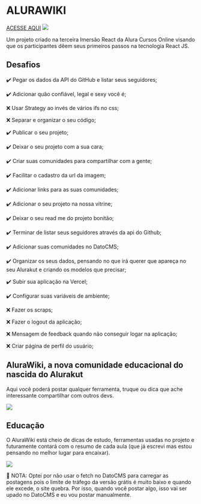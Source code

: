 # ALURAWIKI
[ACESSE AQUI](https://alurakut-plum-kappa.vercel.app/)
<img src="https://i.imgur.com/mVt8R2U.png" />

Um projeto criado na terceira Imersão React da Alura Cursos Online visando que os participantes dêem seus primeiros passos na tecnologia React JS.

## Desafios
:heavy_check_mark:	Pegar os dados da API do GitHub e listar seus seguidores;

:heavy_check_mark:	Adicionar quão confiável, legal e sexy você é;

:x:	Usar Strategy ao invés de vários ifs no css;

:x:	Separar e organizar o seu código;

:heavy_check_mark:	Publicar o seu projeto;

:heavy_check_mark:	Deixar o seu projeto com a sua cara;

:heavy_check_mark:	Criar suas comunidades para compartilhar com a gente;

:heavy_check_mark:	Facilitar o cadastro da url da imagem;

:heavy_check_mark:	Adicionar links para as suas comunidades;

:heavy_check_mark:	Adicionar o seu projeto na nossa vitrine;

:heavy_check_mark:	Deixar o seu read me do projeto bonitão;

:heavy_check_mark:	Terminar de listar seus seguidores através da api do Github;

:heavy_check_mark:	Adicionar suas comunidades no DatoCMS;

:heavy_check_mark:	Organizar os seus dados, pensando no que irá querer que apareça no seu Alurakut e criando os modelos que precisar;

:heavy_check_mark:	Subir sua aplicação na Vercel;

:heavy_check_mark:	Configurar suas variáveis de ambiente;

:x:	Fazer os scraps;

:x:	Fazer o logout da aplicação;

:x:	Mensagem de feedback quando não conseguir logar na aplicação;

:x:	Criar página de perfil do usuário;


## AluraWiki, a nova comunidade educacional do nascida do Alurakut
Aqui você poderá postar qualquer ferramenta, truque ou dica que ache interessante compartilhar com outros devs.

<img src="https://i.imgur.com/W2sfWah.png" />

## Educação

O AluraWiki está cheio de dicas de estudo, ferramentas usadas no projeto e futuramente contará com o resumo de cada aula (que já escrevi mas estou pensando no melhor lugar para encaixar).

<img src="https://i.imgur.com/TmgdqyL.png" />

:page_facing_up:	NOTA: Optei por não usar o fetch no DatoCMS para carregar as postagens pois o limite de tráfego da versão grátis é muito baixo e quando ele excede, o site quebra. Por isso, quando você postar algo, isso vai ser upado no DatoCMS e eu vou postar manualmente.
